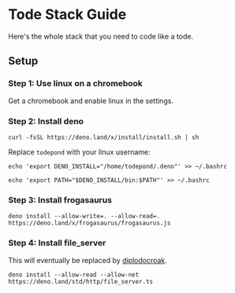 # Tode Stack Guide
Here's the whole stack that you need to code like a tode.

## Setup
### Step 1: Use linux on a chromebook
Get a chromebook and enable linux in the settings.

### Step 2: Install deno
```
curl -fsSL https://deno.land/x/install/install.sh | sh
```
Replace `todepond` with your linux username:
```
echo 'export DENO_INSTALL="/home/todepond/.deno"' >> ~/.bashrc
```
```
echo 'export PATH="$DENO_INSTALL/bin:$PATH"' >> ~/.bashrc
```

### Step 3: Install frogasaurus
```
deno install --allow-write=. --allow-read=. https://deno.land/x/frogasaurus/frogasaurus.js
```

### Step 4: Install file_server
This will eventually be replaced by [diplodocroak](https://github.com/TodePond/ThingsIWantToMake).
```
deno install --allow-read --allow-net https://deno.land/std/http/file_server.ts
```
